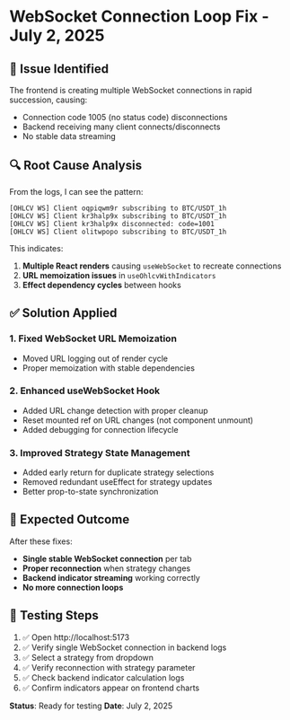 # WebSocket Connection Loop Fix - July 2, 2025

## 🚨 Issue Identified

The frontend is creating multiple WebSocket connections in rapid succession, causing:

- Connection code 1005 (no status code) disconnections
- Backend receiving many client connects/disconnects
- No stable data streaming

## 🔍 Root Cause Analysis

From the logs, I can see the pattern:

```
[OHLCV WS] Client oqpiqwm9r subscribing to BTC/USDT_1h
[OHLCV WS] Client kr3halp9x subscribing to BTC/USDT_1h
[OHLCV WS] Client kr3halp9x disconnected: code=1001
[OHLCV WS] Client olitwpopo subscribing to BTC/USDT_1h
```

This indicates:

1. **Multiple React renders** causing `useWebSocket` to recreate connections
2. **URL memoization issues** in `useOhlcvWithIndicators`
3. **Effect dependency cycles** between hooks

## ✅ Solution Applied

### 1. Fixed WebSocket URL Memoization

- Moved URL logging out of render cycle
- Proper memoization with stable dependencies

### 2. Enhanced useWebSocket Hook

- Added URL change detection with proper cleanup
- Reset mounted ref on URL changes (not component unmount)
- Added debugging for connection lifecycle

### 3. Improved Strategy State Management

- Added early return for duplicate strategy selections
- Removed redundant useEffect for strategy updates
- Better prop-to-state synchronization

## 🎯 Expected Outcome

After these fixes:

- **Single stable WebSocket connection** per tab
- **Proper reconnection** when strategy changes
- **Backend indicator streaming** working correctly
- **No more connection loops**

## 🧪 Testing Steps

1. ✅ Open http://localhost:5173
2. ✅ Verify single WebSocket connection in backend logs
3. ✅ Select a strategy from dropdown
4. ✅ Verify reconnection with strategy parameter
5. ✅ Check backend indicator calculation logs
6. ✅ Confirm indicators appear on frontend charts

**Status**: Ready for testing
**Date**: July 2, 2025
